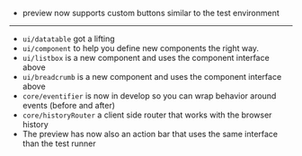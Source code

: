 <!---
channel: frontendchanges
release: 'Sprint 14'
permissions:
    - public
contributors:
    - 'Bertrand Chevrier'
    - 'Dieter Raber'
--->

- preview now supports custom buttons similar to the test environment

---

- `ui/datatable` got a lifting 
- `ui/component` to help you define new components the right way. 
- `ui/listbox` is a new component and uses the component interface above
- `ui/breadcrumb` is a new component and uses the component interface above
- `core/eventifier` is now in develop so you can wrap behavior around events (before and after)
- `core/historyRouter` a client side router that works with the browser history 
- The preview has now also an action bar that uses the same interface than the test runner
